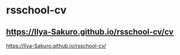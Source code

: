 # rsschool-cv

https://Ilya-Sakuro.github.io/rsschool-cv/cv
-------------
https://Ilya-Sakuro.github.io/rsschool-cv/
